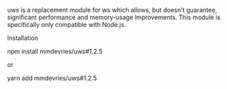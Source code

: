 uws is a replacement module for ws which allows, but doesn't guarantee, significant performance and memory-usage improvements. This module is specifically only compatible with Node.js.

Installation

npm install mmdevries/uws#1.2.5

or

yarn add mmdevries/uws#1.2.5

